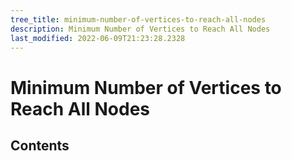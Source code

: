 ```yaml
---
tree_title: minimum-number-of-vertices-to-reach-all-nodes
description: Minimum Number of Vertices to Reach All Nodes
last_modified: 2022-06-09T21:23:28.2328
---
```


# Minimum Number of Vertices to Reach All Nodes

## Contents
